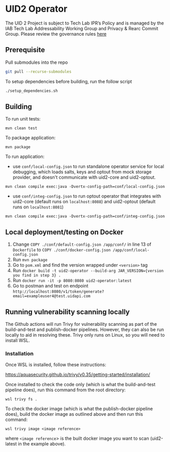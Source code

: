 # UID2 Operator


The UID 2 Project is subject to Tech Lab IPR’s Policy and is managed by the IAB Tech Lab Addressability Working Group and Privacy & Rearc Commit Group. Please review the governance rules [here](https://github.com/IABTechLab/uid2-core/blob/master/Software%20Development%20and%20Release%20Procedures.md)

## Prerequisite
Pull submodules into the repo
```bash
git pull --recurse-submodules
```

To setup dependencies before building, run the follow script

```bash
./setup_dependencies.sh
```

## Building

To run unit tests:

```
mvn clean test
```

To package application:

```
mvn package
```

To run application:

- use `conf/local-config.json` to run standalone operator service 
  for local debugging, which loads salts, keys and optout from mock storage provider, and doesn't communicate with uid2-core and uid2-optout.

```
mvn clean compile exec:java -Dvertx-config-path=conf/local-config.json
```

- use `conf/integ-config.json` to run optout operator that
  integrates with uid2-core (default runs on `localhost:8088`) and uid2-optout  (default runs on `localhost:8081`)

```
mvn clean compile exec:java -Dvertx-config-path=conf/integ-config.json
```
## Local deployment/testing on Docker
1. Change `COPY ./conf/default-config.json /app/conf/` in line 13 of `Dockerfile` to `COPY ./conf/docker-config.json /app/conf/local-config.json`
2. Run ```mvn package```
3. Go to `pom.xml` and find the version wrapped under `<version>` tag
4. Run ```docker build -t uid2-operator --build-arg JAR_VERSION={version you find in step 3} .```
5. Run ```docker run -it -p 8080:8080 uid2-operator:latest ```
6. Go to postman and test on endpoint `http://localhost:8080/v1/token/generate?email=exampleuser4@test.uidapi.com`

## Running vulnerability scanning locally
The Github actions will run Trivy for vulnerability scanning as part of the build-and-test and publish-docker pipelines. However, they can also be run locally to aid in resolving these.
Trivy only runs on Linux, so you will need to install WSL.

### Installation
Once WSL is installed, follow these instructions:

https://aquasecurity.github.io/trivy/v0.35/getting-started/installation/

Once installed to check the code only (which is what the build-and-test pipeline does), run this command from the root directory:
```
wsl trivy fs .
```

To check the docker image (which is what the publish-docker pipeline does), build the docker image as outlined above and then run this command:
```
wsl trivy image <image reference>
```
where `<image reference`> is the built docker image you want to scan (uid2-latest in the example above). 
